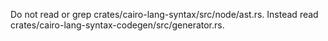 Do not read or grep crates/cairo-lang-syntax/src/node/ast.rs. Instead read crates/cairo-lang-syntax-codegen/src/generator.rs.
